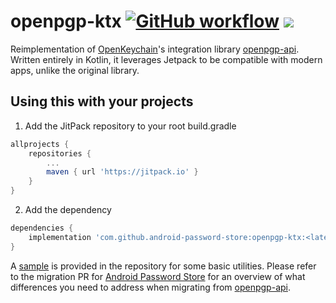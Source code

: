 # openpgp-ktx [![GitHub workflow](https://github.com/android-password-store/openpgp-ktx/workflows/CI%20builds/badge.svg)](https://github.com/android-password-store/openpgp-ktx/actions) [![](https://jitpack.io/v/android-password-store/openpgp-ktx.svg)](https://jitpack.io/#android-password-store/openpgp-ktx)

Reimplementation of [OpenKeychain]'s integration library [openpgp-api]. Written entirely in Kotlin, it leverages Jetpack to be compatible with modern apps, unlike the original library.

## Using this with your projects

1. Add the JitPack repository to your root build.gradle

```gradle
allprojects {
    repositories {
        ...
        maven { url 'https://jitpack.io' }
    }
}
```

2. Add the dependency

```gradle
dependencies {
    implementation 'com.github.android-password-store:openpgp-ktx:<latest-version>'
}
```

A [sample](sample/) is provided in the repository for some basic utilities. Please refer to the migration PR for [Android Password Store](https://github.com/android-password-store/Android-Password-Store/pull/565) for an overview of what differences you need to address when migrating from [openpgp-api].

[OpenKeychain]: https://github.com/open-keychain/open-keychain
[openpgp-api]: https://github.com/open-keychain/openpgp-api

